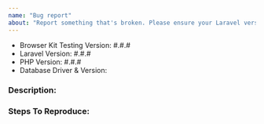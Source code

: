 ```yaml
---
name: "Bug report"
about: "Report something that's broken. Please ensure your Laravel version is still supported: https://laravel.com/docs/releases#support-policy"
---
```


<!-- DO NOT THROW THIS AWAY -->
<!-- Fill out the FULL versions with patch versions -->

- Browser Kit Testing Version: #.#.#
- Laravel Version: #.#.#
- PHP Version: #.#.#
- Database Driver & Version:

### Description:


### Steps To Reproduce:

<!-- If possible, please provide a GitHub repository to demonstrate your issue -->
<!-- laravel new bug-report --github="--public" -->
